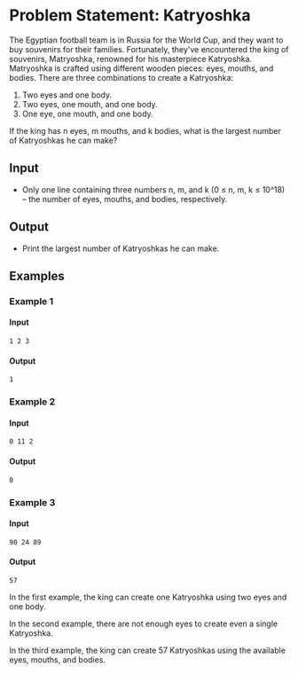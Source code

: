 # Problem Statement: Katryoshka

The Egyptian football team is in Russia for the World Cup, and they want to buy souvenirs for their families. Fortunately, they've encountered the king of souvenirs, Matryoshka, renowned for his masterpiece Katryoshka. Matryoshka is crafted using different wooden pieces: eyes, mouths, and bodies. There are three combinations to create a Katryoshka:

1. Two eyes and one body.
2. Two eyes, one mouth, and one body.
3. One eye, one mouth, and one body.

If the king has n eyes, m mouths, and k bodies, what is the largest number of Katryoshkas he can make?

## Input
- Only one line containing three numbers n, m, and k (0 ≤ n, m, k ≤ 10^18) – the number of eyes, mouths, and bodies, respectively.

## Output
- Print the largest number of Katryoshkas he can make.

## Examples
### Example 1
#### Input
```
1 2 3
```
#### Output
```
1
```
### Example 2
#### Input
```
0 11 2
```
#### Output
```
0
```
### Example 3
#### Input
```
90 24 89
```
#### Output
```
57
```

In the first example, the king can create one Katryoshka using two eyes and one body.

In the second example, there are not enough eyes to create even a single Katryoshka.

In the third example, the king can create 57 Katryoshkas using the available eyes, mouths, and bodies.